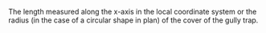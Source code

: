 The length measured along the x-axis in the local coordinate system or the radius (in the case of a circular shape in plan) of the cover of the gully trap.
